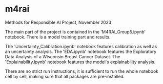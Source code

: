 # m4rai
Methods for Responsible AI Project, November 2023

The main part of the project is contained in the 'M4RAI_Group5.ipynb' notebook. There is a model training part and results.

The 'Uncertainty_Calibration.ipynb' notebook features calibration as well as an uncertainty analysis.
The 'EDA.ipynb' notebook features the Exploratory Data Analysis of a Wisconsin Breast Cancer Dataset.
The 'Explainability.ipynb' notebook features the model's explainability analysis.

There are no strict run instructions, it is sufficient to run the whole notebook cell by cell, making sure that all packages are pre-installed.
